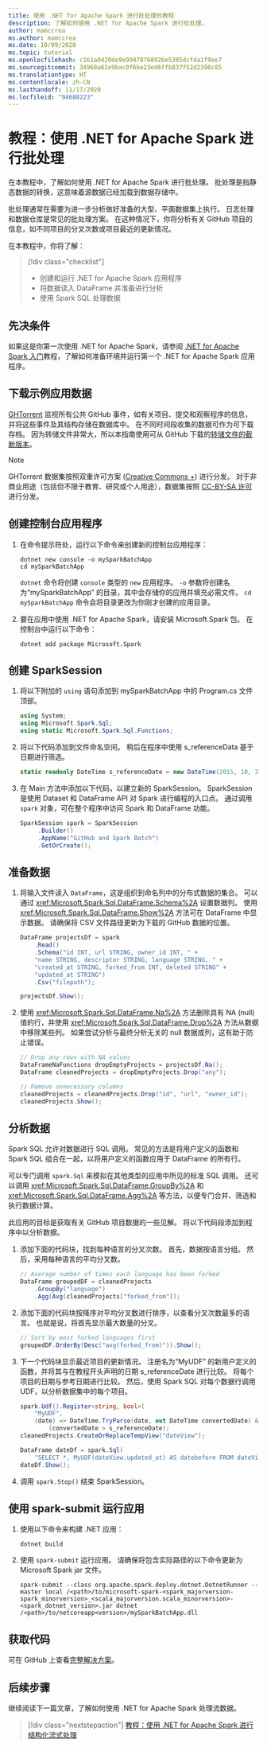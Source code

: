 ```yaml
---
title: 使用 .NET for Apache Spark 进行批处理的教程
description: 了解如何使用 .NET for Apache Spark 进行批处理。
author: mamccrea
ms.author: mamccrea
ms.date: 10/09/2020
ms.topic: tutorial
ms.openlocfilehash: c161a0420de9e99478768926e5385dcfda1f9ee7
ms.sourcegitcommit: 34968a61e9bac0f6be23ed6ffb837f52d2390c85
ms.translationtype: HT
ms.contentlocale: zh-CN
ms.lasthandoff: 11/17/2020
ms.locfileid: "94688223"
---
```

# <a name="tutorial-do-batch-processing-with-net-for-apache-spark"></a>教程：使用 .NET for Apache Spark 进行批处理

在本教程中，了解如何使用 .NET for Apache Spark 进行批处理。 批处理是指静态数据的转换，这意味着源数据已经加载到数据存储中。

批处理通常在需要为进一步分析做好准备的大型、平面数据集上执行。 日志处理和数据仓库是常见的批处理方案。 在这种情况下，你将分析有关 GitHub 项目的信息，如不同项目的分叉次数或项目最近的更新情况。

在本教程中，你将了解：

> [!div class="checklist"]
>
> * 创建和运行 .NET for Apache Spark 应用程序
> * 将数据读入 DataFrame 并准备进行分析
> * 使用 Spark SQL 处理数据

## <a name="prerequisites"></a>先决条件

如果这是你第一次使用 .NET for Apache Spark，请参阅 [.NET for Apache Spark 入门](get-started.md)教程，了解如何准备环境并运行第一个 .NET for Apache Spark 应用程序。

## <a name="download-the-sample-data"></a>下载示例应用数据

[GHTorrent](http://ghtorrent.org/) 监视所有公共 GitHub 事件，如有关项目、提交和观察程序的信息，并将这些事件及其结构存储在数据库中。 在不同时间段收集的数据可作为可下载存档。 因为转储文件非常大，所以本指南使用可从 GitHub 下载的[转储文件的截断版本](https://github.com/dotnet/spark/tree/master/examples/Microsoft.Spark.CSharp.Examples/Sql/Batch/projects_smaller.csv)。

> [!NOTE]
> GHTorrent 数据集按照双重许可方案 ([Creative Commons +](https://wiki.creativecommons.org/wiki/CCPlus)) 进行分发。 对于非商业用途（包括但不限于教育、研究或个人用途），数据集按照 [CC-BY-SA 许可](https://creativecommons.org/licenses/by-sa/4.0/)进行分发。

## <a name="create-a-console-application"></a>创建控制台应用程序

1. 在命令提示符处，运行以下命令来创建新的控制台应用程序：

   ```dotnetcli
   dotnet new console -o mySparkBatchApp
   cd mySparkBatchApp
   ```

   `dotnet` 命令将创建 `console` 类型的 `new` 应用程序。 `-o` 参数将创建名为“mySparkBatchApp”  的目录，其中会存储你的应用并填充必需文件。 `cd mySparkBatchApp` 命令会将目录更改为你刚才创建的应用目录。

1. 要在应用中使用 .NET for Apache Spark，请安装 Microsoft.Spark 包。 在控制台中运行以下命令：

   ```dotnetcli
   dotnet add package Microsoft.Spark
   ```

## <a name="create-a-sparksession"></a>创建 SparkSession

1. 将以下附加的 `using` 语句添加到 mySparkBatchApp  中的 Program.cs  文件顶部。

   ```csharp
   using System;
   using Microsoft.Spark.Sql;
   using static Microsoft.Spark.Sql.Functions;
   ```

1. 将以下代码添加到文件命名空间。 稍后在程序中使用 s_referenceData  基于日期进行筛选。

   ```csharp
   static readonly DateTime s_referenceDate = new DateTime(2015, 10, 20);
   ```

1. 在 Main 方法中添加以下代码，以建立新的 SparkSession。 SparkSession 是使用 Dataset 和 DataFrame API 对 Spark 进行编程的入口点。 通过调用 `spark` 对象，可在整个程序中访问 Spark 和 DataFrame 功能。

   ```csharp
   SparkSession spark = SparkSession
        .Builder()
        .AppName("GitHub and Spark Batch")
        .GetOrCreate();
   ```

## <a name="prepare-the-data"></a>准备数据

1. 将输入文件读入 `DataFrame`，这是组织到命名列中的分布式数据的集合。 可以通过 <xref:Microsoft.Spark.Sql.DataFrame.Schema%2A> 设置数据列。 使用 <xref:Microsoft.Spark.Sql.DataFrame.Show%2A> 方法可在 DataFrame 中显示数据。 请确保将 CSV 文件路径更新为下载的 GitHub 数据的位置。

   ```csharp
   DataFrame projectsDf = spark
       .Read()
       .Schema("id INT, url STRING, owner_id INT, " +
       "name STRING, descriptor STRING, language STRING, " +
       "created_at STRING, forked_from INT, deleted STRING" +
       "updated_at STRING")
       .Csv("filepath");

   projectsDf.Show();
   ```

1. 使用 <xref:Microsoft.Spark.Sql.DataFrame.Na%2A> 方法删除具有 NA (null) 值的行，并使用 <xref:Microsoft.Spark.Sql.DataFrame.Drop%2A> 方法从数据中移除某些列。 如果尝试分析与最终分析无关的 null 数据或列，这有助于防止错误。

   ```csharp
   // Drop any rows with NA values
   DataFrameNaFunctions dropEmptyProjects = projectsDf.Na();
   DataFrame cleanedProjects = dropEmptyProjects.Drop("any");

   // Remove unnecessary columns
   cleanedProjects = cleanedProjects.Drop("id", "url", "owner_id");
   cleanedProjects.Show();
   ```

## <a name="analyze-the-data"></a>分析数据

Spark SQL 允许对数据进行 SQL 调用。 常见的方法是将用户定义的函数和 Spark SQL 组合在一起，以将用户定义的函数应用于 DataFrame 的所有行。

可以专门调用 `spark.Sql` 来模拟在其他类型的应用中所见的标准 SQL 调用。 还可以调用 <xref:Microsoft.Spark.Sql.DataFrame.GroupBy%2A> 和 <xref:Microsoft.Spark.Sql.DataFrame.Agg%2A> 等方法，以便专门合并、筛选和执行数据计算。

此应用的目标是获取有关 GitHub 项目数据的一些见解。 将以下代码段添加到程序中以分析数据。

1. 添加下面的代码块，找到每种语言的分叉次数。 首先，数据按语言分组。 然后，采用每种语言的平均分叉数。

   ```csharp
   // Average number of times each language has been forked
   DataFrame groupedDF = cleanedProjects
       .GroupBy("language")
       .Agg(Avg(cleanedProjects["forked_from"]);
   ```

1. 添加下面的代码块按降序对平均分叉数进行排序，以查看分叉次数最多的语言。 也就是说，将首先显示最大数量的分叉。

   ```csharp
   // Sort by most forked languages first
   groupedDF.OrderBy(Desc("avg(forked_from)")).Show();
   ```

1. 下一个代码块显示最近项目的更新情况。 注册名为“MyUDF”  的新用户定义的函数，并将其与在教程开头声明的日期 s_referenceDate  进行比较。 将每个项目的日期与参考日期进行比较。 然后，使用 Spark SQL 对每个数据行调用 UDF，以分析数据集中的每个项目。

   ```csharp
   spark.Udf().Register<string, bool>(
       "MyUDF",
       (date) => DateTime.TryParse(date, out DateTime convertedDate) &&
           (convertedDate > s_referenceDate);
   cleanedProjects.CreateOrReplaceTempView("dateView");

   DataFrame dateDf = spark.Sql(
       "SELECT *, MyUDF(dateView.updated_at) AS datebefore FROM dateView");
   dateDf.Show();
   ```

1. 调用 `spark.Stop()` 结束 SparkSession。

## <a name="use-spark-submit-to-run-your-app"></a>使用 spark-submit 运行应用

1. 使用以下命令来构建 .NET 应用：

   ```dotnetcli
   dotnet build
   ```

1. 使用 `spark-submit` 运行应用。 请确保将包含实际路径的以下命令更新为 Microsoft Spark jar 文件。

   ```console
   spark-submit --class org.apache.spark.deploy.dotnet.DotnetRunner --master local /<path>/to/microsoft-spark-<spark_majorversion-spark_minorversion>_<scala_majorversion.scala_minorversion>-<spark_dotnet_version>.jar dotnet /<path>/to/netcoreapp<version>/mySparkBatchApp.dll
   ```

## <a name="get-the-code"></a>获取代码

可在 GitHub 上查看[完整解决方案](https://github.com/dotnet/spark/blob/master/examples/Microsoft.Spark.CSharp.Examples/Sql/Batch/GitHubProjects.cs)。

## <a name="next-steps"></a>后续步骤

继续阅读下一篇文章，了解如何使用 .NET for Apache Spark 处理流数据。
> [!div class="nextstepaction"]
> [教程：使用 .NET for Apache Spark 进行结构化流式处理](streaming.md)
